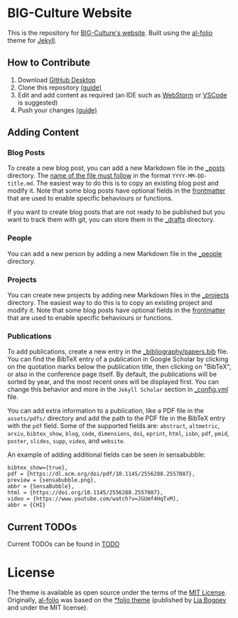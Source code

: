 # BIG-Culture Website

This is the repository for [BIG-Culture's website](https://big-culture.github.io/).
Built using the [al-folio](https://github.com/alshedivat/al-folio) theme for [Jekyll](https://jekyllrb.com/).

## How to Contribute

1. Download [GitHub Desktop](https://desktop.github.com/)
2. Clone this repository [(guide)](https://docs.github.com/en/desktop/adding-and-cloning-repositories/cloning-and-forking-repositories-from-github-desktop#cloning-a-repository)
3. Edit and add content as required (an IDE such as [WebStorm](https://www.jetbrains.com/webstorm/) or [VSCode](https://code.visualstudio.com/) is suggested)
4. Push your changes [(guide)](https://docs.github.com/en/desktop/making-changes-in-a-branch/pushing-changes-to-github-from-github-desktop)

## Adding Content

### Blog Posts

To create a new blog post, you can add a new Markdown file in the [\_posts](_posts/) directory. The [name of the file must follow](https://jekyllrb.com/docs/posts/#creating-posts) in the format `YYYY-MM-DD-title.md`. The easiest way to do this is to copy an existing blog post and modify it. Note that some blog posts have optional fields in the [frontmatter](https://jekyllrb.com/docs/front-matter/) that are used to enable specific behaviours or functions.

If you want to create blog posts that are not ready to be published but you want to track them with git, you can store them in the [\_drafts](_drafts/) directory.

### People

You can add a new person by adding a new Markdown file in the [\_people](_people/) directory.

### Projects

You can create new projects by adding new Markdown files in the [\_projects](_projects/) directory. The easiest way to do this is to copy an existing project and modify it. Note that some blog posts have optional fields in the [frontmatter](https://jekyllrb.com/docs/front-matter/) that are used to enable specific behaviours or functions.

### Publications

To add publications, create a new entry in the [\_bibliography/papers.bib](_bibliography/papers.bib) file. You can find the BibTeX entry of a publication in Google Scholar by clicking on the quotation marks below the publication title, then clicking on "BibTeX", or also in the conference page itself. By default, the publications will be sorted by year, and the most recent ones will be displayed first. You can change this behavior and more in the `Jekyll Scholar` section in [\_config.yml](_config.yml) file.

You can add extra information to a publication, like a PDF file in the `assets/pdfs/` directory and add the path to the PDF file in the BibTeX entry with the `pdf` field. Some of the supported fields are: `abstract`, `altmetric`, `arxiv`, `bibtex_show`, `blog`, `code`, `dimensions`, `doi`, `eprint`, `html`, `isbn`, `pdf`, `pmid`, `poster`, `slides`, `supp`, `video`, and `website`.

An example of adding additional fields can be seen in sensabubble:

```
bibtex_show={true},
pdf = {https://dl.acm.org/doi/pdf/10.1145/2556288.2557087},
preview = {sensabubble.png},
abbr = {SensaBubble},
html = {https://doi.org/10.1145/2556288.2557087},
video = {https://www.youtube.com/watch?v=JGUmf4HqTxM},
abbr = {CHI}
```

## Current TODOs

Current TODOs can be found in [TODO](TODO.md)

# License

The theme is available as open source under the terms of the [MIT License](https://github.com/alshedivat/al-folio/blob/master/LICENSE).
Originally, [al-folio](https://github.com/alshedivat/al-folio) was based on the [\*folio theme](https://github.com/bogoli/-folio) (published by [Lia Bogoev](https://liabogoev.com) and under the MIT license).
